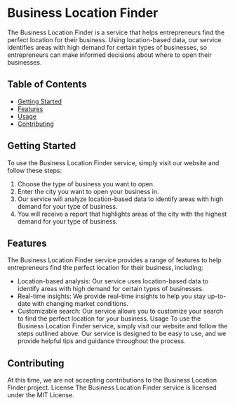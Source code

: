 # Business Location Finder

The Business Location Finder is a service that helps entrepreneurs find the perfect location for their business. Using location-based data, our service identifies areas with high demand for certain types of businesses, so entrepreneurs can make informed decisions about where to open their businesses.

## Table of Contents

- [Getting Started](#getting-started)
- [Features](#features)
- [Usage](#usage)
- [Contributing](#contributing)

## Getting Started

To use the Business Location Finder service, simply visit our website and follow these steps:

1. Choose the type of business you want to open.
2. Enter the city you want to open your business in.
3. Our service will analyze location-based data to identify areas with high demand for your type of business.
4. You will receive a report that highlights areas of the city with the highest demand for your type of business.

## Features

The Business Location Finder service provides a range of features to help entrepreneurs find the perfect location for their business, including:

- Location-based analysis: Our service uses location-based data to identify areas with high demand for certain types of businesses.
- Real-time insights: We provide real-time insights to help you stay up-to-date with changing market conditions.
- Customizable search: Our service allows you to customize your search to find the perfect location for your business.
Usage
To use the Business Location Finder service, simply visit our website and follow the steps outlined above. Our service is designed to be easy to use, and we provide helpful tips and guidance throughout the process.

## Contributing

At this time, we are not accepting contributions to the Business Location Finder project.
License
The Business Location Finder service is licensed under the MIT License.